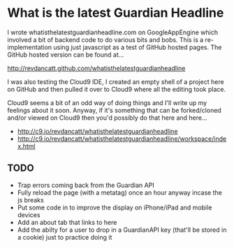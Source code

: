 What is the latest Guardian Headline
====================================

I wrote whatisthelatestguardianheadline.com on GoogleAppEngine which involved a
bit of backend code to do various bits and bobs. This is a re-implementation
using just javascript as a test of GitHub hosted pages. The GitHub hosted
version can be found at...

http://revdancatt.github.com/whatisthelatestguardianheadline

I was also testing the Cloud9 IDE, I created an empty shell of a project here
on GitHub and then pulled it over to Cloud9 where all the editing took place.

Cloud9 seems a bit of an odd way of doing things and I'll write up my feelings
about it soon. Anyway, if it's something that can be forked/cloned and/or viewed
on Cloud9 then you'd possibly do that here and here...

+ http://c9.io/revdancatt/whatisthelatestguardianheadline
+ http://c9.io/revdancatt/whatisthelatestguardianheadline/workspace/index.html

TODO
----

* Trap errors coming back from the Guardian API
* Fully reload the page (with a metatag) once an hour anyway incase the js breaks
* Put some code in to improve the display on iPhone/iPad and mobile devices
* Add an about tab that links to here
* Add the abilty for a user to drop in a GuardianAPI key (that'll be stored in a cookie) just to practice doing it
